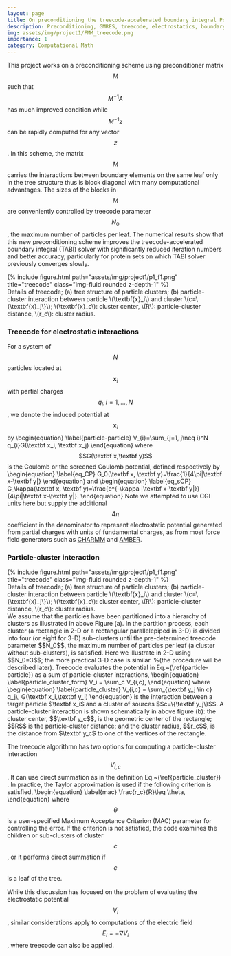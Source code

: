 ```yaml
---
layout: page
title: On preconditioning the treecode-accelerated boundary integral Poisson-Boltzmann solver
description: Preconditioning, GMRES, treecode, electrostatics, boundary integral, Poisson-Boltzmann equation
img: assets/img/project1/FMM_treecode.png
importance: 1
category: Computational Math
---
```


This project works on a preconditioning scheme using preconditioner matrix $$M$$
such that $$M^{-1}A$$ has much improved condition 
while $$M^{-1}z$$ can be rapidly computed for any vector $$z$$.
In this scheme,
the matrix $$M$$ carries the interactions between boundary elements
on the same leaf only in the tree structure
thus is block diagonal with many computational advantages.
The sizes of the blocks in $$M$$ are conveniently controlled by treecode parameter $$N_0$$,
the maximum number of particles per leaf.
The numerical results show that this new preconditioning scheme improves
the treecode-accelerated boundary integral (TABI) solver with significantly
reduced iteration numbers and better accuracy,
particularly for protein sets on which TABI solver previously converges slowly.

<div class="row">
    <div class="col-sm mt-3 mt-md-0">
        {% include figure.html path="assets/img/project1/p1_f1.png" title="treecode" class="img-fluid rounded z-depth-1" %}
    </div>
</div>
<div class="caption">
    Details of treecode; (a) tree structure of particle clusters; 
    (b) particle-cluster interaction between particle \(\textbf{x}_i\) and cluster \(c=\{\textbf{x}_j\}\); 
    \(\textbf{x}_c\): cluster center, \(R\): particle-cluster distance, \(r_c\): cluster radius.
</div>

### Treecode for electrostatic interactions
For a system of $$N$$ particles located at $$\textbf{x}_i$$ with partial charges $$q_{i}, i=1,\ldots,N$$,
we denote the induced potential at $$\textbf{x}_{i}$$ by
\begin{equation}
\label{particle-particle}
V_{i}=\sum_{j=1, j\neq i}^N q_{i}G(\textbf x_i, \textbf x_j)
\end{equation}
where $$G(\textbf x,\textbf y)$$ is the Coulomb or the screened Coulomb potential,
defined respectively by
\begin{equation}
\label{eq_CP}
G_0(\textbf x, \textbf y)=\frac{1}{4\pi|\textbf x-\textbf y|}
\end{equation}
and
\begin{equation}
\label{eq_sCP}
G_\kappa(\textbf x, \textbf y)=\frac{e^{-\kappa
|\textbf x-\textbf y|}}{4\pi|\textbf x-\textbf y|}.
\end{equation}
Note we attempted to use CGI units here but 
supply the additional $$4\pi$$ coefficient 
in the denominator to represent electrostatic potential generated 
from partial charges with units of fundamental charges, 
as from most force field generators such as [CHARMM](https://www.charmm.org/) and [AMBER](https://ambermd.org/).

### Particle-cluster interaction
<div class="row">
    <div class="col-sm mt-3 mt-md-0">
        {% include figure.html path="assets/img/project1/p1_f1.png" title="treecode" class="img-fluid rounded z-depth-1" %}
    </div>
</div>
<div class="caption">
    Details of treecode; (a) tree structure of particle clusters; 
    (b) particle-cluster interaction between particle \(\textbf{x}_i\) and cluster \(c=\{\textbf{x}_j\}\); 
    \(\textbf{x}_c\): cluster center, \(R\): particle-cluster distance, \(r_c\): cluster radius.
</div>
We assume that the particles have been partitioned 
into a hierarchy of clusters as illustrated in above Figure (a).
In the partition process, each cluster 
(a rectangle in 2-D or a rectangular parallelepiped in 3-D) 
is divided into four (or eight for 3-D) sub-clusters 
until the pre-determined treecode parameter $$N_0$$, the
maximum number of particles per leaf (a cluster without sub-clusters), is satisfied.
Here we illustrate in 2-D using $$N_0=3$$; the more practical 3-D case is similar.
%(the procedure will be described later).
Treecode evaluates the potential in Eq.~(\ref{particle-particle})
as a sum of particle-cluster interactions,
\begin{equation}
\label{particle_cluster_form}
V_i = \sum_c V_{i,c},
\end{equation}
where
\begin{equation}
\label{particle_cluster}
V_{i,c} = \sum_{\textbf y_j \in c} q_j\, G(\textbf x_i,\textbf y_j)
\end{equation}
is the interaction between a target particle $\textbf x_i$
and
a cluster of sources $$c=\{\textbf y_j\}$$.
A particle-cluster interaction is shown schematically in
above figure (b): the cluster center, $$\textbf y_c$$,
is the geometric center of the rectangle;
$$R$$ is the particle-cluster distance;
and
the cluster radius, $$r_c$$, is the distance from $\textbf y_c$ to one of the
vertices of the rectangle.


The treecode algorithmn has two options for computing a particle-cluster interaction $$V_{i,c}$$.
It can use direct summation as in the definition Eq.~(\ref{particle_cluster})
.
In practice, the Taylor approximation is used if the following criterion is satisfied,
\begin{equation}
\label{mac}
\frac{r_c}{R}\leq \theta,
\end{equation}
where
$$\theta$$ is a user-specified Maximum Acceptance Criterion (MAC) parameter
for controlling the error.
If the criterion is not satisfied, the code examines the children or sub-clusters of cluster $$c$$,
or it performs direct summation if $$c$$ is a leaf of the tree.

While this discussion has focused on the problem of evaluating the electrostatic potential $$V_i$$,
similar considerations apply to computations of the electric field $$E_i = -\nabla V_i$$,
where treecode can also be applied.
